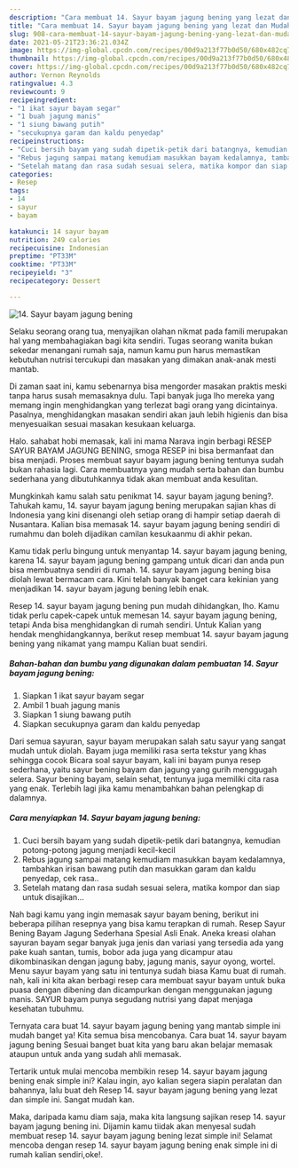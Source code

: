 ```yaml
---
description: "Cara membuat 14. Sayur bayam jagung bening yang lezat dan Mudah Dibuat"
title: "Cara membuat 14. Sayur bayam jagung bening yang lezat dan Mudah Dibuat"
slug: 908-cara-membuat-14-sayur-bayam-jagung-bening-yang-lezat-dan-mudah-dibuat
date: 2021-05-21T23:36:21.034Z
image: https://img-global.cpcdn.com/recipes/00d9a213f77b0d50/680x482cq70/14-sayur-bayam-jagung-bening-foto-resep-utama.jpg
thumbnail: https://img-global.cpcdn.com/recipes/00d9a213f77b0d50/680x482cq70/14-sayur-bayam-jagung-bening-foto-resep-utama.jpg
cover: https://img-global.cpcdn.com/recipes/00d9a213f77b0d50/680x482cq70/14-sayur-bayam-jagung-bening-foto-resep-utama.jpg
author: Vernon Reynolds
ratingvalue: 4.3
reviewcount: 9
recipeingredient:
- "1 ikat sayur bayam segar"
- "1 buah jagung manis"
- "1 siung bawang putih"
- "secukupnya garam dan kaldu penyedap"
recipeinstructions:
- "Cuci bersih bayam yang sudah dipetik-petik dari batangnya, kemudian potong-potong jagung menjadi kecil-kecil"
- "Rebus jagung sampai matang kemudiam masukkan bayam kedalamnya, tambahkan irisan bawang putih dan masukkan garam dan kaldu penyedap, cek rasa.."
- "Setelah matang dan rasa sudah sesuai selera, matika kompor dan siap untuk disajikan..."
categories:
- Resep
tags:
- 14
- sayur
- bayam

katakunci: 14 sayur bayam 
nutrition: 249 calories
recipecuisine: Indonesian
preptime: "PT33M"
cooktime: "PT33M"
recipeyield: "3"
recipecategory: Dessert

---
```



![14. Sayur bayam jagung bening](https://img-global.cpcdn.com/recipes/00d9a213f77b0d50/680x482cq70/14-sayur-bayam-jagung-bening-foto-resep-utama.jpg)

Selaku seorang orang tua, menyajikan olahan nikmat pada famili merupakan hal yang membahagiakan bagi kita sendiri. Tugas seorang  wanita bukan sekedar menangani rumah saja, namun kamu pun harus memastikan kebutuhan nutrisi tercukupi dan masakan yang dimakan anak-anak mesti mantab.

Di zaman  saat ini, kamu sebenarnya bisa mengorder masakan praktis meski tanpa harus susah memasaknya dulu. Tapi banyak juga lho mereka yang memang ingin menghidangkan yang terlezat bagi orang yang dicintainya. Pasalnya, menghidangkan masakan sendiri akan jauh lebih higienis dan bisa menyesuaikan sesuai masakan kesukaan keluarga. 

Halo. sahabat hobi memasak, kali ini mama Narava ingin berbagi RESEP SAYUR BAYAM JAGUNG BENING, smoga RESEP ini bisa bermanfaat dan bisa menjadi. Proses membuat sayur bayam jagung bening tentunya sudah bukan rahasia lagi. Cara membuatnya yang mudah serta bahan dan bumbu sederhana yang dibutuhkannya tidak akan membuat anda kesulitan.

Mungkinkah kamu salah satu penikmat 14. sayur bayam jagung bening?. Tahukah kamu, 14. sayur bayam jagung bening merupakan sajian khas di Indonesia yang kini disenangi oleh setiap orang di hampir setiap daerah di Nusantara. Kalian bisa memasak 14. sayur bayam jagung bening sendiri di rumahmu dan boleh dijadikan camilan kesukaanmu di akhir pekan.

Kamu tidak perlu bingung untuk menyantap 14. sayur bayam jagung bening, karena 14. sayur bayam jagung bening gampang untuk dicari dan anda pun bisa membuatnya sendiri di rumah. 14. sayur bayam jagung bening bisa diolah lewat bermacam cara. Kini telah banyak banget cara kekinian yang menjadikan 14. sayur bayam jagung bening lebih enak.

Resep 14. sayur bayam jagung bening pun mudah dihidangkan, lho. Kamu tidak perlu capek-capek untuk memesan 14. sayur bayam jagung bening, tetapi Anda bisa menghidangkan di rumah sendiri. Untuk Kalian yang hendak menghidangkannya, berikut resep membuat 14. sayur bayam jagung bening yang nikamat yang mampu Kalian buat sendiri.

<!--inarticleads1-->

##### Bahan-bahan dan bumbu yang digunakan dalam pembuatan 14. Sayur bayam jagung bening:

1. Siapkan 1 ikat sayur bayam segar
1. Ambil 1 buah jagung manis
1. Siapkan 1 siung bawang putih
1. Siapkan secukupnya garam dan kaldu penyedap


Dari semua sayuran, sayur bayam merupakan salah satu sayur yang sangat mudah untuk diolah. Bayam juga memiliki rasa serta tekstur yang khas sehingga cocok Bicara soal sayur bayam, kali ini bayam punya resep sederhana, yaitu sayur bening bayam dan jagung yang gurih menggugah selera. Sayur bening bayam, selain sehat, tentunya juga memiliki cita rasa yang enak. Terlebih lagi jika kamu menambahkan bahan pelengkap di dalamnya. 

<!--inarticleads2-->

##### Cara menyiapkan 14. Sayur bayam jagung bening:

1. Cuci bersih bayam yang sudah dipetik-petik dari batangnya, kemudian potong-potong jagung menjadi kecil-kecil
1. Rebus jagung sampai matang kemudiam masukkan bayam kedalamnya, tambahkan irisan bawang putih dan masukkan garam dan kaldu penyedap, cek rasa..
1. Setelah matang dan rasa sudah sesuai selera, matika kompor dan siap untuk disajikan...


Nah bagi kamu yang ingin memasak sayur bayam bening, berikut ini beberapa pilihan resepnya yang bisa kamu terapkan di rumah. Resep Sayur Bening Bayam Jagung Sederhana Spesial Asli Enak. Aneka kreasi olahan sayuran bayam segar banyak juga jenis dan variasi yang tersedia ada yang pake kuah santan, tumis, bobor ada juga yang dicampur atau dikombinasikan dengan jagung baby, jagung manis, sayur oyong, wortel. Menu sayur bayam yang satu ini tentunya sudah biasa Kamu buat di rumah. nah, kali ini kita akan berbagi resep cara membuat sayur bayam untuk buka puasa dengan dibening dan dicampurkan dengan menggunakan jagung manis. SAYUR bayam punya segudang nutrisi yang dapat menjaga kesehatan tubuhmu. 

Ternyata cara buat 14. sayur bayam jagung bening yang mantab simple ini mudah banget ya! Kita semua bisa mencobanya. Cara buat 14. sayur bayam jagung bening Sesuai banget buat kita yang baru akan belajar memasak ataupun untuk anda yang sudah ahli memasak.

Tertarik untuk mulai mencoba membikin resep 14. sayur bayam jagung bening enak simple ini? Kalau ingin, ayo kalian segera siapin peralatan dan bahannya, lalu buat deh Resep 14. sayur bayam jagung bening yang lezat dan simple ini. Sangat mudah kan. 

Maka, daripada kamu diam saja, maka kita langsung sajikan resep 14. sayur bayam jagung bening ini. Dijamin kamu tiidak akan menyesal sudah membuat resep 14. sayur bayam jagung bening lezat simple ini! Selamat mencoba dengan resep 14. sayur bayam jagung bening enak simple ini di rumah kalian sendiri,oke!.


